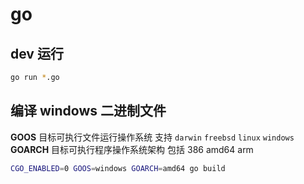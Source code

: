 # go
## dev 运行
```sh
go run *.go
```

## 编译 windows 二进制文件
**GOOS** 目标可执行文件运行操作系统 支持 `darwin` `freebsd` `linux` `windows`
**GOARCH** 目标可执行程序操作系统架构 包括 386 amd64 arm
``` sh
CGO_ENABLED=0 GOOS=windows GOARCH=amd64 go build
```